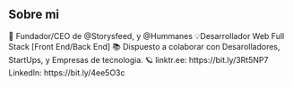 <h2> Sobre mi </h2>
🙌 Fundador/CEO de @Storysfeed, y @Hummanes 💡Desarrollador Web Full Stack [Front End/Back End] 📚 Dispuesto a colaborar con Desarolladores, StartUps, y Empresas de tecnologia. 🪐 linktr.ee: https://bit.ly/3Rt5NP7 Linkedln: https://bit.ly/4ee5O3c
